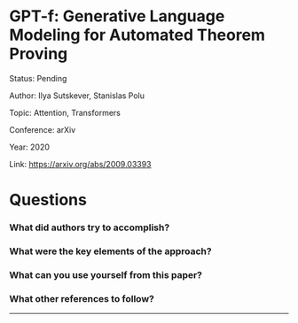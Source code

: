 # GPT-f: Generative Language Modeling for Automated Theorem Proving
Status: Pending

Author: Ilya Sutskever, Stanislas Polu

Topic: Attention, Transformers

Conference: arXiv

Year: 2020

Link: https://arxiv.org/abs/2009.03393

# Questions

### What did authors try to accomplish?

### What were the key elements of the approach?

### What can you use yourself from this paper?

### What other references to follow?

---